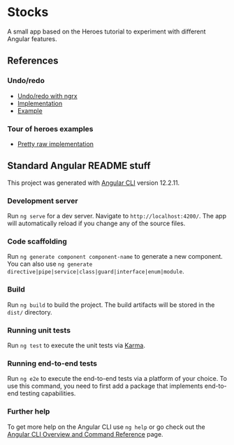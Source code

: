 # Stocks

A small app based on the Heroes tutorial to experiment with different Angular features.

## References

### Undo/redo
* [Undo/redo with ngrx](https://nils-mehlhorn.de/posts/angular-undo-redo-ngrx-redux)
* [Implementation](https://github.com/nilsmehlhorn/ngrx-wieder)
* [Example](https://github.com/nilsmehlhorn/ngrx-wieder-example)

### Tour of heroes examples
* [Pretty raw implementation](https://stackblitz.com/edit/angular-tour-of-heroes-example?file=app%2Fhero-detail.component.html)

## Standard Angular README stuff

This project was generated with [Angular CLI](https://github.com/angular/angular-cli) version 12.2.11.

### Development server

Run `ng serve` for a dev server. Navigate to `http://localhost:4200/`. The app will automatically reload if you change any of the source files.

### Code scaffolding

Run `ng generate component component-name` to generate a new component. You can also use `ng generate directive|pipe|service|class|guard|interface|enum|module`.

### Build

Run `ng build` to build the project. The build artifacts will be stored in the `dist/` directory.

### Running unit tests

Run `ng test` to execute the unit tests via [Karma](https://karma-runner.github.io).

### Running end-to-end tests

Run `ng e2e` to execute the end-to-end tests via a platform of your choice. To use this command, you need to first add a package that implements end-to-end testing capabilities.

### Further help

To get more help on the Angular CLI use `ng help` or go check out the [Angular CLI Overview and Command Reference](https://angular.io/cli) page.
